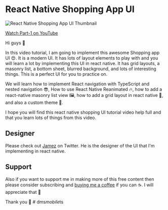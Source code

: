 # React Native Shopping App UI

![React Native Shopping App UI Thumbnail](assets/thumbnail.png)

[Watch Part-1 on YouTube](https://youtu.be/qcN5B44cMHQ)

Hi guys 👋

In this video tutorial, I am going to implement this awesome Shopping app UI 😍. It is a modern UI. It has lots of layout elements to play with and you will learn a lot by implementing this UI in react native. It has grid layouts, a masonry list, a bottom sheet, blurred background, and lots of interesting things. This is a perfect UI for you to practice on.

We will learn how to implement React navigation with TypeScript and nested navigation 😎, How to use React Native Reanimated 🔥, how to add a react-native masonry list view 🖼️, how to add a grid layout in react native 🚀, and also a custom theme 🎨.

I hope you will find this react native shopping UI tutorial video help full and that you learn lots of things from this video.

## Designer

Please check out [Jamez](https://twitter.com/Jamez_uiux) on Twitter. He is the designer of the UI that I'm implementing in react native.

## Support

Also if you want to support me in making more of this free content then please consider subscribing and [buying me a coffee](https://buymeacoffee.com/rohid) if you can ☕. I will appreciate that 👐

Thank you 👐
#   d m s _ m o b i l e _ t s  
 